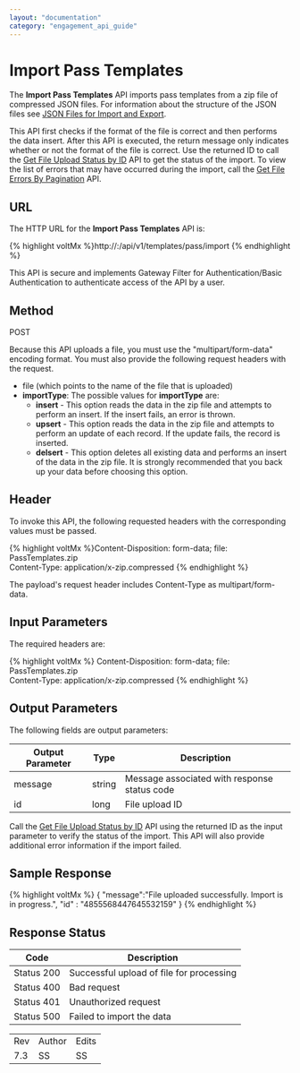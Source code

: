 ```yaml
---
layout: "documentation"
category: "engagement_api_guide"
---
```

                            


Import Pass Templates
=====================

The **Import Pass Templates** API imports pass templates from a zip file of compressed JSON files. For information about the structure of the JSON files see [JSON Files for Import and Export](../JSON_Files.html).

This API first checks if the format of the file is correct and then performs the data insert. After this API is executed, the return message only indicates whether or not the format of the file is correct. Use the returned ID to call the [Get File Upload Status by ID](../REST_API_Administration/Get_File_Upload_Status_by_ID.html) API to get the status of the import. To view the list of errors that may have occurred during the import, call the [Get File Errors By Pagination](../REST_API_Administration/Get_File_Errors_By_Pagination.html) API.

URL
---

The HTTP URL for the **Import Pass Templates** API is:

{% highlight voltMx %}http://<host>:<port>/api/v1/templates/pass/import
{% endhighlight %}

This API is secure and implements Gateway Filter for Authentication/Basic Authentication to authenticate access of the API by a user.

Method
------

POST

Because this API uploads a file, you must use the "multipart/form-data" encoding format. You must also provide the following request headers with the request.

*   file (which points to the name of the file that is uploaded)
*   **importType**: The possible values for **importType** are:
    *   **insert** - This option reads the data in the zip file and attempts to perform an insert. If the insert fails, an error is thrown.
    *   **upsert** - This option reads the data in the zip file and attempts to perform an update of each record. If the update fails, the record is inserted.
    *   **delsert** - This option deletes all existing data and performs an insert of the data in the zip file. It is strongly recommended that you back up your data before choosing this option.

Header
------

To invoke this API, the following requested headers with the corresponding values must be passed.

{% highlight voltMx %}Content-Disposition: form-data; file: PassTemplates.zip  
Content-Type: application/x-zip.compressed
{% endhighlight %}

The payload's request header includes Content-Type as multipart/form-data.

Input Parameters
----------------

The required headers are:

{% highlight voltMx %}
Content-Disposition: form-data; file: PassTemplates.zip  
Content-Type: application/x-zip.compressed
{% endhighlight %}

Output Parameters
-----------------

The following fields are output parameters:

  
| Output Parameter | Type | Description |
| --- | --- | --- |
| message | string | Message associated with response status code |
| id | long | File upload ID |

Call the [Get File Upload Status by ID](../REST_API_Administration/Get_File_Upload_Status_by_ID.html) API using the returned ID as the input parameter to verify the status of the import. This API will also provide additional error information if the import failed.

Sample Response
---------------

{% highlight voltMx %}
{
   "message":"File uploaded successfully. Import is in progress.",
   "id" : "4855568447645532159" 
}
{% endhighlight %}

Response Status
---------------

  
| Code | Description |
| --- | --- |
| Status 200 | Successful upload of file for processing |
| Status 400 | Bad request |
| Status 401 | Unauthorized request |
| Status 500 | Failed to import the data |

<table class="TableStyle-RevisionTable" cellspacing="0" style="margin-left: 0;margin-right: auto;mc-table-style: url('../Resources/TableStyles/RevisionTable.css');" data-mc-conditions="Default.HTML"><colgroup><col class="TableStyle-RevisionTable-Column-Column1"> <col class="TableStyle-RevisionTable-Column-Column1"> <col class="TableStyle-RevisionTable-Column-Column1"></colgroup><tbody><tr class="TableStyle-RevisionTable-Body-Body1"><td class="TableStyle-RevisionTable-BodyE-Column1-Body1">Rev</td><td class="TableStyle-RevisionTable-BodyE-Column1-Body1">Author</td><td class="TableStyle-RevisionTable-BodyD-Column1-Body1">Edits</td></tr><tr class="TableStyle-RevisionTable-Body-Body1"><td class="TableStyle-RevisionTable-BodyB-Column1-Body1">7.3</td><td class="TableStyle-RevisionTable-BodyB-Column1-Body1">SS</td><td class="TableStyle-RevisionTable-BodyA-Column1-Body1">SS</td></tr></tbody></table>
